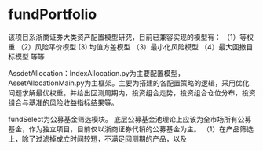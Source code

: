 # fundPortfolio
该项目系浙商证券大类资产配置模型研究，目前已兼容实现的模型有：
（1）等权重
（2）风险平价模型
(3) 均值方差模型
（3）最小化风险模型
（4）最大回撤目标模型
等等

AssdetAllocation：IndexAllocation.py为主要配置模型，AssetAllocationMain.py为主框架。主要为搭建的各配置策略的逻辑，采用优化问题求解最优权重。并给出回测周期内，投资组合走势，投资组合仓位分布，投资组合与基准的风险收益指标结果等。

fundSelect为公募基金筛选模块。
底层公募基金池理论上应该为全市场所有公募基金，作为独立项目，目前仅以浙商证券代销的公募基金为主。
（1）在产品筛选上，除了过滤掉成立时间较短，不满足回测期的产品，以及
